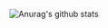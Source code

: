 ![Anurag's github stats](https://github-readme-stats.vercel.app/api?username=oddlyspaced&show_icons=true&count_private=true)
